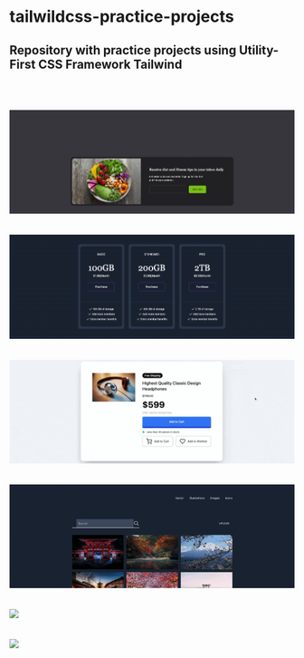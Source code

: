 # tailwildcss-practice-projects
## Repository with practice projects using Utility-First CSS Framework Tailwind
<br><br><br>
![](subscription.gif)
<br><br><br>
![](bandwith-options.gif)
<br><br><br>
![](headphone.gif)
<br><br><br>
![](photo-gallery_tailwind.gif)
<br><br><br>
![](2ndhand-ecommerce.gif)
<br><br><br>
![](sailboat.gif)
